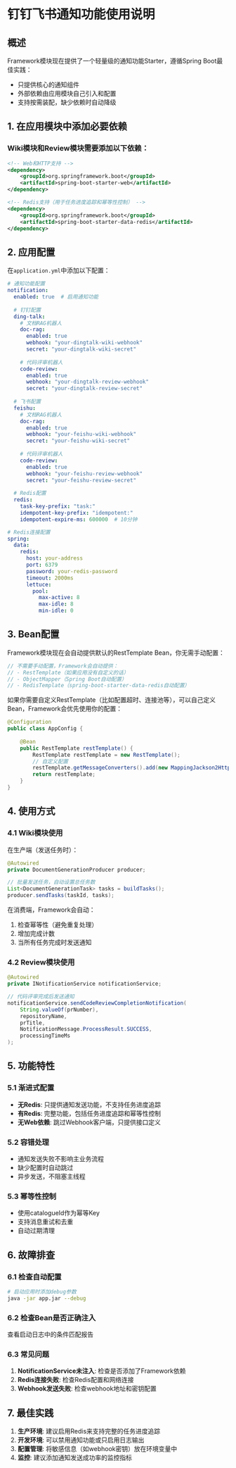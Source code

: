 # 钉钉飞书通知功能使用说明

## 概述

Framework模块现在提供了一个轻量级的通知功能Starter，遵循Spring Boot最佳实践：
- 只提供核心的通知组件
- 外部依赖由应用模块自己引入和配置
- 支持按需装配，缺少依赖时自动降级

## 1. 在应用模块中添加必要依赖

### Wiki模块和Review模块需要添加以下依赖：

```xml
<!-- Web和HTTP支持 -->
<dependency>
    <groupId>org.springframework.boot</groupId>
    <artifactId>spring-boot-starter-web</artifactId>
</dependency>

<!-- Redis支持（用于任务进度追踪和幂等性控制） -->
<dependency>
    <groupId>org.springframework.boot</groupId>
    <artifactId>spring-boot-starter-data-redis</artifactId>
</dependency>
```

## 2. 应用配置

在`application.yml`中添加以下配置：

```yaml
# 通知功能配置
notification:
  enabled: true  # 启用通知功能
  
  # 钉钉配置
  ding-talk:
    # 文档RAG机器人
    doc-rag:
      enabled: true
      webhook: "your-dingtalk-wiki-webhook"
      secret: "your-dingtalk-wiki-secret"
    
    # 代码评审机器人
    code-review:
      enabled: true
      webhook: "your-dingtalk-review-webhook"
      secret: "your-dingtalk-review-secret"
  
  # 飞书配置
  feishu:
    # 文档RAG机器人
    doc-rag:
      enabled: true
      webhook: "your-feishu-wiki-webhook"
      secret: "your-feishu-wiki-secret"
    
    # 代码评审机器人
    code-review:
      enabled: true
      webhook: "your-feishu-review-webhook"
      secret: "your-feishu-review-secret"
  
  # Redis配置
  redis:
    task-key-prefix: "task:"
    idempotent-key-prefix: "idempotent:"
    idempotent-expire-ms: 600000  # 10分钟

# Redis连接配置
spring:
  data:
    redis:
      host: your-address
      port: 6379
      password: your-redis-password
      timeout: 2000ms
      lettuce:
        pool:
          max-active: 8
          max-idle: 8
          min-idle: 0
```

## 3. Bean配置

Framework模块现在会自动提供默认的RestTemplate Bean，你无需手动配置：

```java
// 不需要手动配置，Framework会自动提供：
// - RestTemplate（如果应用没有自定义的话）
// - ObjectMapper（Spring Boot自动配置）
// - RedisTemplate（spring-boot-starter-data-redis自动配置）
```

如果你需要自定义RestTemplate（比如配置超时、连接池等），可以自己定义Bean，Framework会优先使用你的配置：

```java
@Configuration
public class AppConfig {
    
    @Bean
    public RestTemplate restTemplate() {
        RestTemplate restTemplate = new RestTemplate();
        // 自定义配置
        restTemplate.getMessageConverters().add(new MappingJackson2HttpMessageConverter());
        return restTemplate;
    }
}
```

## 4. 使用方式

### 4.1 Wiki模块使用

在生产端（发送任务时）：
```java
@Autowired
private DocumentGenerationProducer producer;

// 批量发送任务，自动设置总任务数
List<DocumentGenerationTask> tasks = buildTasks();
producer.sendTasks(taskId, tasks);
```

在消费端，Framework会自动：
1. 检查幂等性（避免重复处理）
2. 增加完成计数
3. 当所有任务完成时发送通知

### 4.2 Review模块使用

```java
@Autowired
private INotificationService notificationService;

// 代码评审完成后发送通知
notificationService.sendCodeReviewCompletionNotification(
    String.valueOf(prNumber), 
    repositoryName, 
    prTitle, 
    NotificationMessage.ProcessResult.SUCCESS, 
    processingTimeMs
);
```

## 5. 功能特性

### 5.1 渐进式配置
- **无Redis**: 只提供通知发送功能，不支持任务进度追踪
- **有Redis**: 完整功能，包括任务进度追踪和幂等性控制
- **无Web依赖**: 跳过Webhook客户端，只提供接口定义

### 5.2 容错处理
- 通知发送失败不影响主业务流程
- 缺少配置时自动跳过
- 异步发送，不阻塞主线程

### 5.3 幂等性控制
- 使用catalogueId作为幂等Key
- 支持消息重试和去重
- 自动过期清理

## 6. 故障排查

### 6.1 检查自动配置
```bash
# 启动应用时添加debug参数
java -jar app.jar --debug
```

### 6.2 检查Bean是否正确注入
查看启动日志中的条件匹配报告

### 6.3 常见问题
1. **NotificationService未注入**: 检查是否添加了Framework依赖
2. **Redis连接失败**: 检查Redis配置和网络连接
3. **Webhook发送失败**: 检查webhook地址和密钥配置

## 7. 最佳实践

1. **生产环境**: 建议启用Redis来支持完整的任务进度追踪
2. **开发环境**: 可以禁用通知功能或只启用日志输出
3. **配置管理**: 将敏感信息（如webhook密钥）放在环境变量中
4. **监控**: 建议添加通知发送成功率的监控指标
